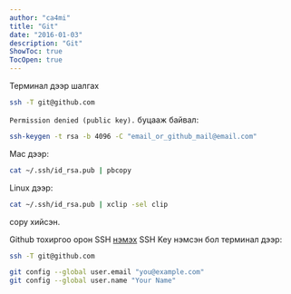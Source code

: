 ```yaml
---
author: "ca4mi"
title: "Git"
date: "2016-01-03"
description: "Git"
ShowToc: true
TocOpen: true
---
```


Терминал дээр шалгах
```bash
ssh -T git@github.com
```
`Permission denied (public key).` буцааж байвал:

```bash
ssh-keygen -t rsa -b 4096 -C "email_or_github_mail@email.com"
```

Mac дээр:
```bash
cat ~/.ssh/id_rsa.pub | pbcopy
```

Linux дээр:
```bash
cat ~/.ssh/id_rsa.pub | xclip -sel clip
```
copy хийсэн.

Github тохиргоо орон SSH [нэмэх](https://github.com/settings/keys)
SSH Key нэмсэн бол терминал дээр:
```bash
ssh -T git@github.com
```

```bash
git config --global user.email "you@example.com"
git config --global user.name "Your Name"
```